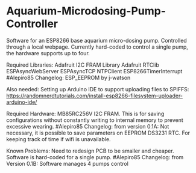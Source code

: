 # Aquarium-Microdosing-Pump-Controller
Software for an ESP8266 base aquarium micro-dosing pump. Controlled through a local webpage. Currently hard-coded to control a single pump, the hardware supports up to four. 

Required Libraries:
Adafruit I2C FRAM Library
Adafruit RTClib
ESPAsyncWebServer
ESPAsyncTCP
NTPClient
ESP8266TimerInterrupt
#Alepiro85 Changelog: ESP_EEPROM by j-watson

Also needed:
Setting up Arduino IDE to support uploading files to SPIFFS: https://randomnerdtutorials.com/install-esp8266-filesystem-uploader-arduino-ide/

Required Hardware:
MB85RC256V I2C FRAM. This is for saving configurations without constantly writing to internal memory to prevent excessive wearing. 
#Alepiro85 Changelog: from version 0.1A: Not necessary, it is possible to save parameters on EEPROM
DS3231 RTC. For keeping track of time if wifi is unavailable. 

Known Problems:
Need to redesign PCB to be smaller and cheaper. Software is hard-coded for a single pump. 
#Alepiro85 Changelog: from Version 0.1B: Software manages 4 pumps control

